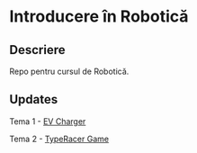 # Introducere în Robotică

## Descriere

Repo pentru cursul de Robotică.

## Updates

Tema 1 - [EV Charger](https://github.com/iuliac12/Robotica/tree/main/Tema%201)

Tema 2 - [TypeRacer Game](https://github.com/iuliac12/Robotica/tree/main/Tema%202)
